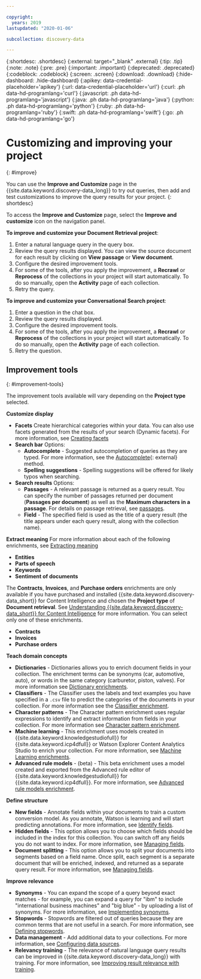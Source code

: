 ```yaml
---

copyright:
  years: 2019
lastupdated: "2020-01-06"

subcollection: discovery-data

---
```


{:shortdesc: .shortdesc}
{:external: target="_blank" .external}
{:tip: .tip}
{:note: .note}
{:pre: .pre}
{:important: .important}
{:deprecated: .deprecated}
{:codeblock: .codeblock}
{:screen: .screen}
{:download: .download}
{:hide-dashboard: .hide-dashboard}
{:apikey: data-credential-placeholder='apikey'} 
{:url: data-credential-placeholder='url'}
{:curl: .ph data-hd-programlang='curl'}
{:javascript: .ph data-hd-programlang='javascript'}
{:java: .ph data-hd-programlang='java'}
{:python: .ph data-hd-programlang='python'}
{:ruby: .ph data-hd-programlang='ruby'}
{:swift: .ph data-hd-programlang='swift'}
{:go: .ph data-hd-programlang='go'}

# Customizing and improving your project
{: #improve}

<!-- c/s help for the *Improve and customize* page. Do not delete. -->

You can use the **Improve and Customize** page in the {{site.data.keyword.discovery-data_long}} to try out queries, then add and test customizations to improve the query results for your project.
{: shortdesc}

To access the **Improve and Customize** page, select the **Improve and customize** icon on the navigation panel.

**To improve and customize your Document Retrieval project**:
1.  Enter a natural language query in the query box.
1.  Review the query results displayed. You can view the source document for each result by clicking on **View passage** or **View document**.
1.  Configure the desired improvement tools. 
1.  For some of the tools, after you apply the improvement, a **Recrawl** or **Reprocess** of the collections in your project will start automatically. To do so manually, open the **Activity** page of each collection.
1.  Retry the query.

**To improve and customize your Conversational Search project**:
1.  Enter a question in the chat box.
1.  Review the query results displayed. 
1.  Configure the desired improvement tools. 
1.  For some of the tools, after you apply the improvement, a **Recrawl** or **Reprocess** of the collections in your project will start automatically. To do so manually, open the **Activity** page of each collection.
1.  Retry the question.


## Improvement tools
{: #improvement-tools}

The improvement tools available will vary depending on the **Project type** selected.

**Customize display**
-  **Facets**
   Create hierarchical categories within your data. You can also use facets generated from the results of your search (Dynamic facets). For more information, see [Creating facets](/docs/discovery-data?topic=discovery-data-facets)
-  **Search bar**
   Options: 
     -  **Autocomplete** - Suggested autocompletion of queries as they are typed. For more information, see the [Autocomplete](https://{DomainName}/apidocs/discovery-data-v2#get-autocomplete-suggestions){: external} method.
     -  **Spelling suggestions** - Spelling suggestions will be offered for likely typos when searching.
-  **Search results**
   Options:
     -  **Passages** - A relevant passage is returned as a query result. You can specify the number of passages returned per document (**Passages per document**) as well as the **Maximum characters in a passage**. For details on passage retrieval, see [passages](/docs/discovery-data?topic=discovery-data-query-parameters#passages).
     -  **Field** - The specified field is used as the title of a query result (the title appears under each query result, along with the collection name).
  
**Extract meaning**
For more information about each of the following enrichments, see [Extracting meaning](/docs/discovery-data?topic=discovery-data-create-enrichments#extract-meaning)
-  **Entities**
-  **Parts of speech**
-  **Keywords**
-  **Sentiment of documents**

The **Contracts**, **Invoices**, and **Purchase orders** enrichments are only available if you have purchased and installed {{site.data.keyword.discovery-data_short}} for Content Intelligence and chosen the **Project type** of **Document retrieval**. See [Understanding {{site.data.keyword.discovery-data_short}} for Content Intelligence](/docs/discovery-data?topic=discovery-data-output_schema) for more information. You can select only one of these enrichments.

-  **Contracts**
-  **Invoices**
-  **Purchase orders**


**Teach domain concepts**
-  **Dictionaries** - Dictionaries allows you to enrich document fields in your collection. The enrichment terms can be synonyms (car, automotive, auto), or words in the same category (carburetor, piston, valves). For more information see [Dictionary enrichments](/docs/discovery-data?topic=discovery-data-create-enrichments#dictionary-enrichment).
-  **Classifiers** - The Classifier uses the labels and text examples you have specified in a `.csv` file to predict the categories of the documents in your collection. For more information see the [Classifier enrichment](/docs/discovery-data?topic=discovery-data-create-enrichments#classifier-enrichment).
-  **Character patterns** - The Character pattern enrichment uses regular expressions to identify and extract information from fields in your collection. For more information see [Character pattern enrichment](/docs/discovery-data?topic=discovery-data-create-enrichments#characterpattern-enrichment).
-  **Machine learning** - This enrichment uses models created in {{site.data.keyword.knowledgestudiofull}} for {{site.data.keyword.icp4dfull}} or Watson Explorer Content Analytics Studio to enrich your collection. For more information, see [Machine Learning enrichments](/docs/discovery-data?topic=discovery-data-create-enrichments#machinelearning-enrichment).
-  **Advanced rule models** - (beta) - This beta enrichment uses a model created and exported from the Advanced rule editor of {{site.data.keyword.knowledgestudiofull}} for {{site.data.keyword.icp4dfull}}. For more information, see [Advanced rule models enrichment](/docs/discovery-data?topic=discovery-data-create-enrichments#advanced-rules).


**Define structure**
-  **New fields** - Annotate fields within your documents to train a custom conversion model. As you annotate, Watson is learning and will start predicting annotations. For more information, see [Identify fields](/docs/discovery-data?topic=discovery-data-field-settings#identify-fields).
-  **Hidden fields** - This option allows you to choose which fields should be included in the index for this collection. You can switch off any fields you do not want to index. For more information, see [Managing fields](/docs/discovery-data?topic=discovery-data-configuring-fields#field-settings).
-  **Document splitting** - This option allows you to split your documents into segments based on a field name. Once split, each segment is a separate document that will be enriched, indexed, and returned as a separate query result. For more information, see [Managing fields](/docs/discovery-data?topic=discovery-data-configuring-fields#field-settings).

**Improve relevance**
-  **Synonyms** - You can expand the scope of a query beyond exact matches - for example, you can expand a query for "ibm" to include "international business machines" and "big blue" - by uploading a list of synonyms. For more information, see [Implementing synonyms](/docs/discovery-data?topic=discovery-data-search-settings#query-expansion).
-  **Stopwords** - Stopwords are filtered out of queries because they are common terms that are not useful in a search. For more information, see [Defining stopwords](/docs/discovery-data?topic=discovery-data-search-settings#stopwords).
-  **Data management** - Add additional data to your collections. For more information, see [Configuring data sources](/docs/discovery-data?topic=discovery-data-collections#collection-types).
-  **Relevancy training** - The relevance of natural language query results can be improved in {{site.data.keyword.discovery-data_long}} with training. For more information, see [Improving result relevance with training](/docs/discovery-data?topic=discovery-data-train).



